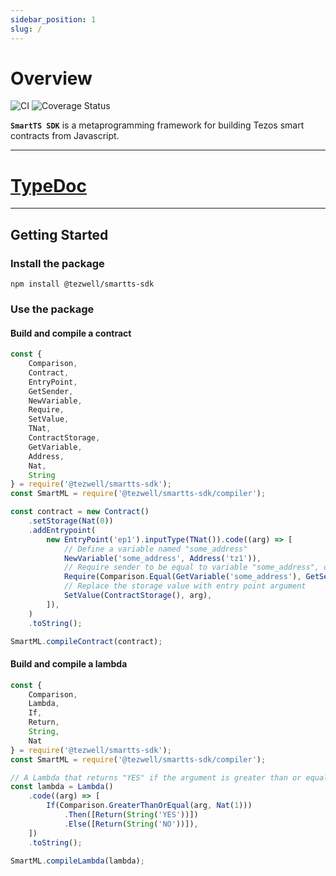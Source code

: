 ```yaml
---
sidebar_position: 1
slug: /
---
```


# Overview
![CI](https://github.com/RomarQ/smartts-sdk/workflows/CI/badge.svg)
![Coverage Status](https://coveralls.io/repos/github/RomarQ/smartts-sdk/badge.svg?branch=main)

**`SmartTS SDK`** is a metaprogramming framework for building Tezos smart contracts from Javascript.

<hr/>

# [TypeDoc](https://romarq.github.io/smartts-sdk/api)

<hr/>

## Getting Started

### Install the package

```shell
npm install @tezwell/smartts-sdk
```

### Use the package

#### Build and compile a contract

```js
const {
    Comparison,
    Contract,
    EntryPoint,
    GetSender,
    NewVariable,
    Require,
    SetValue,
    TNat,
    ContractStorage,
    GetVariable,
    Address,
    Nat,
    String
} = require('@tezwell/smartts-sdk');
const SmartML = require('@tezwell/smartts-sdk/compiler');

const contract = new Contract()
    .setStorage(Nat(0))
    .addEntrypoint(
        new EntryPoint('ep1').inputType(TNat()).code((arg) => [
            // Define a variable named "some_address"
            NewVariable('some_address', Address('tz1')),
            // Require sender to be equal to variable "some_address", otherwise fail with "Not Admin!"
            Require(Comparison.Equal(GetVariable('some_address'), GetSender()), String('Not Admin!')),
            // Replace the storage value with entry point argument
            SetValue(ContractStorage(), arg),
        ]),
    )
    .toString();

SmartML.compileContract(contract);
```

#### Build and compile a lambda

```js
const {
    Comparison,
    Lambda,
    If,
    Return,
    String,
    Nat
} = require('@tezwell/smartts-sdk');
const SmartML = require('@tezwell/smartts-sdk/compiler');

// A Lambda that returns "YES" if the argument is greater than or equal to Nat(10), returns "NO" otherwise.
const lambda = Lambda()
    .code((arg) => [
        If(Comparison.GreaterThanOrEqual(arg, Nat(1)))
            .Then([Return(String('YES'))])
            .Else([Return(String('NO'))]),
    ])
    .toString();

SmartML.compileLambda(lambda);
```
